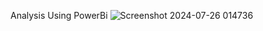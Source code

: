 Analysis Using PowerBi
![Screenshot 2024-07-26 014736](https://github.com/user-attachments/assets/666ee885-44d2-4269-b308-018346cde6b1)
